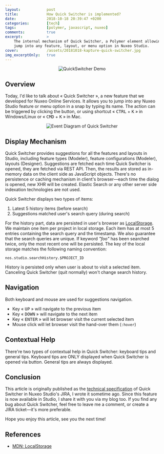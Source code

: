 ```yaml
---
layout:            post
title:             How Quick Switcher is implemented?
date:              2018-10-18 20:39:47 +0200
categories:        [tech]
tags:              [polymer, javascript, nuxeo]
comments:          true
excerpt:           >
    The internal mechanism of Quick Switcher, a Polymer element allowing you to
    jump into any feature, layout, or menu option in Nuxeo Studio.
cover:             /assets/20181018-kapture-quick-switcher.jpg
img_excerptOnly:   true
---
```


<p align="center">
  <img src="/assets/20181018-kapture-quick-switcher.gif"
       style="max-width: 350px"
       alt="QuickSwitcher Demo">
</p>

## Overview

Today, I'd like to talk about « Quick Switcher », a new feature that we
developed for Nuxeo Online Services. It allows you to jump into any Nuxeo Studio
feature or menu option in a snap by typing its name. The action can be triggered
by clicking the button, or using shortcut « <kbd>CTRL</kbd> + <kbd>K</kbd> » in
Windows/Linux or « <kbd>CMD</kbd> + <kbd>K</kbd> » in Mac.

<p align="center">
  <img src="/assets/20181018-quick-switcher-diagram.png"
       alt="Event Diagram of Quick Switcher">
</p>

## Display Mechanism

Quick Switcher provides suggestions for all the features and layouts in Studio,
including feature types (Modeler), feature configurations (Modeler), layouts
(Designer). Suggestions are fetched each time Quick Switcher is opened, they are
fetched via REST API. Then, the results are stored as in-memory data on the
client side as JavaScript objects. There's no persistence or caching mechanism
in client's browser—each time the dialog is opened, new XHR will be created.
Elastic Search or any other server side indexation technologies are not used.

Quick Switcher displays two types of items:

1. Latest 5 history items (before search)
2. Suggestions matched user's search query (during search)

For the history part, data are persisted in user's browser as
[LocalStorage][LocalStorage]. We maintain one item per project in local storage.
Each item has at most 5 entries containing the search query and the timestamp.
We also guarantee that the search queries are unique. If keyword _"foo"_ has been
searched twice, only the most recent one will be persisted. The key of the local
storage matches the following naming convention:

    nos.studio.searchHistory.$PROJECT_ID

History is persisted only when user is about to visit a selected item. Canceling
Quick Switcher (quit normally) won't change search history.

## Navigation

Both keyboard and mouse are used for suggestions navigation.

- Key « <kbd>UP</kbd> » will navigate to the previous item
- Key « <kbd>DOWN</kbd> » will navigate to the next item
- Key « <kbd>ENTER</kbd> » will let browser visit the current selected item
- Mouse click will let browser visit the hand-over them (`:hover`)

## Contextual Help

There're two types of contextual help in Quick Switcher: keyboard tips and
general tips. Keyboard tips are ONLY displayed when Quick Switcher is opened
via button. General tips are always displayed.

## Conclusion

This article is originally published as the
[technical specification](https://jira.nuxeo.com/browse/NXS-4769) of Quick
Switcher in Nuxeo Studio's JIRA, I wrote it
sometime ago. Since this feature is now available in Studio, I share it with
you via my blog too. If you find any bug about Quick Switcher, feel free to
leave me a comment, or create a JIRA ticket—it's more preferable.

Hope you enjoy this article, see you the next time!

## References

- [MDN: LocalStorage][LocalStorage]

[LocalStorage]: https://developer.mozilla.org/en-US/docs/Web/API/Storage/LocalStorage
